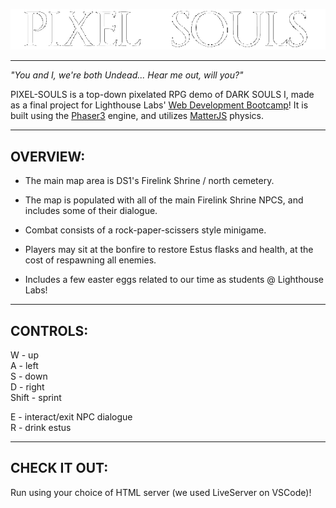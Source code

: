!["Title"](RdMe/Title.png)

---

*"You and I, we're both Undead... Hear me out, will you?"*  
  
PIXEL-SOULS is a top-down pixelated RPG demo of DARK SOULS I, made as a final project for Lighthouse Labs' [Web Development Bootcamp](https://www.lighthouselabs.ca/en/web-development-bootcamp)! It is built using the [Phaser3](https://www.phaser.io/phaser3) engine, and utilizes [MatterJS](https://brm.io/matter-js) physics.

---

## OVERVIEW:

- The main map area is DS1's Firelink Shrine / north cemetery.  
- The map is populated with all of the main Firelink Shrine NPCS, and includes some of their dialogue.  
- Combat consists of a rock-paper-scissers style minigame.  
- Players may sit at the bonfire to restore Estus flasks and health, at the cost of respawning all enemies.  
  
- Includes a few easter eggs related to our time as students @ Lighthouse Labs!  

---

## CONTROLS:

W     - up  
A     - left  
S     - down  
D     - right  
Shift - sprint

E - interact/exit NPC dialogue  
R - drink estus  

---

## CHECK IT OUT:

Run using your choice of HTML server (we used LiveServer on VSCode)!
